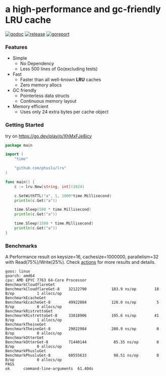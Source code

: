 # a high-performance and gc-friendly LRU cache

[![godoc][godoc-img]][godoc] [![release][release-img]][release] [![goreport][goreport-img]][goreport]

### Features

* Simple
    - No Dependency
    - Less 500 lines of Go(excluding tests)
* Fast
    - Faster than all well-known **LRU** caches
    - Zero memory allocs 
* GC friendly
    - Pointerless data structs
    - Continuous memory layout
* Memory efficient
    - Uses only 24 extra bytes per cache object

### Getting Started

try on https://go.dev/play/p/XhMxFJe8jcy
```go
package main

import (
	"time"

	"github.com/phuslu/lru"
)

func main() {
	c := lru.New[string, int](1024)

	c.SetWithTTL("a", 1, 1000*time.Millisecond)
	println(c.Get("a"))

	time.Sleep(500 * time.Millisecond)
	println(c.Get("a"))

	time.Sleep(1500 * time.Millisecond)
	println(c.Get("a"))
}
```

### Benchmarks

A Performance result on keysize=16, cachesize=1000000, parallelism=32 with Read(75%)/Write(25%). Check [actions][actions] for more results and details.
```
goos: linux
goarch: amd64
cpu: AMD EPYC 7763 64-Core Processor                
BenchmarkCloudflareGet
BenchmarkCloudflareGet-8   	32122790	       183.9 ns/op	      18 B/op	       1 allocs/op
BenchmarkEcacheGet
BenchmarkEcacheGet-8       	49922084	       120.0 ns/op	       5 B/op	       0 allocs/op
BenchmarkRistrettoGet
BenchmarkRistrettoGet-8    	33818906	       195.6 ns/op	      41 B/op	       1 allocs/op
BenchmarkTheineGet
BenchmarkTheineGet-8       	29022984	       208.9 ns/op	       0 B/op	       0 allocs/op
BenchmarkOtterGet
BenchmarkOtterGet-8        	71440144	        85.35 ns/op	       0 B/op	       0 allocs/op
BenchmarkPhusluGet
BenchmarkPhusluGet-8       	60555633	        98.51 ns/op	       0 B/op	       0 allocs/op
PASS
ok  	command-line-arguments	61.404s
```

[godoc-img]: http://img.shields.io/badge/godoc-reference-blue.svg
[godoc]: https://godoc.org/github.com/phuslu/lru
[release-img]: https://img.shields.io/github/v/tag/phuslu/lru?label=release
[release]: https://github.com/phuslu/lru/releases
[goreport-img]: https://goreportcard.com/badge/github.com/phuslu/lru
[goreport]: https://goreportcard.com/report/github.com/phuslu/lru
[actions]: https://github.com/phuslu/lru/actions/workflows/benchmark.yml
